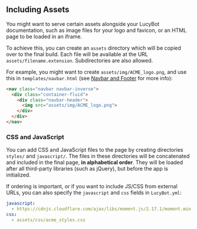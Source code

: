 ## Including Assets

You might want to serve certain assets alongside your LucyBot documentation,
such as image files for your logo and favicon, or an HTML page to be
loaded in an iframe.

To achieve this, you can create an `assets` directory which will be copied over to the final
build. Each file will be available at the URL `assets/filename.extension`.  Subdirectories
are also allowed.

For example, you might want to create `assets/img/ACME_logo.png`, and use this in `templates/navbar.html`
(see [Navbar and Footer](../Branding_and_Customization/Navbar_and_Footer) for more info):

```html
<nav class="navbar navbar-inverse">
  <div class="container-fluid">
    <div class="navbar-header">
      <img src="assets/img/ACME_logo.png">
    </div>
  </div>
</nav>
```

### CSS and JavaScript

You can add CSS and JavaScript files to the page by creating directories
`styles/` and `javascript/`. The files in these directories will be concatenated
and included in the final page, **in alphabetical order**. They will be loaded after
all third-party libraries (such as jQuery), but before the app is initialized.

If ordering is important, or if you want to include JS/CSS from external URLs,
you can also specify the `javascript` and `css` fields in `LucyBot.yml`:

```yaml
javascript:
  - https://cdnjs.cloudflare.com/ajax/libs/moment.js/2.17.1/moment.min.js
css:
  - assets/css/acme_styles.css
```
